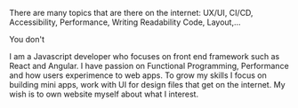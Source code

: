 There are many topics that are there on the internet: UX/UI, CI/CD, Accessibility, Performance, Writing Readability Code, Layout,...

You don't

I am a Javascript developer who focuses on front end framework such as React and Angular. I have passion on Functional Programming, Performance and how users experimence to web apps. To grow my skills I focus on building mini apps, work with UI for design files that get on the internet. My wish is to own website myself about what I interest.